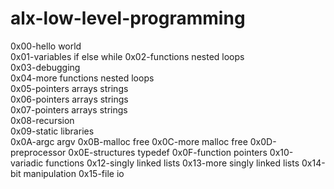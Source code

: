 # alx-low-level-programming

0x00-hello world                  
0x01-variables if else while
0x02-functions nested loops    
0x03-debugging                    
0x04-more functions nested loops  
0x05-pointers arrays strings    
0x06-pointers arrays strings      
0x07-pointers arrays strings      
0x08-recursion              
0x09-static libraries        
0x0A-argc argv 
0x0B-malloc free
0x0C-more malloc free
0x0D-preprocessor
0x0E-structures typedef
0x0F-function pointers
0x10-variadic functions
0x12-singly linked lists
0x13-more singly linked lists
0x14-bit manipulation
0x15-file io
